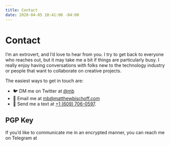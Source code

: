 ```yaml
---
title: Contact
date: 2020-04-05 10:41:00 -04:00
---
```


# Contact

I’m an extrovert, and I’d love to hear from you. I try to get back to everyone who reaches out, but it may take me a bit if things are particularly busy. I really enjoy having conversations with folks new to the technology industry or people that want to collaborate on creative projects.

The easiest ways to get in touch are:
* 🐦 DM me on Twitter at [@mb](https://twitter.com/mb)
* 📧 Email me at [mb@matthewbischoff.com](mailto:mb@matthewbischoff.com)
* 📲 Send me a text at <a href="tel:+16097060597">+1 (609) 706-0597</a>.

## PGP Key

If you’d like to communicate me in an encrypted manner, you can reach me on Telegram at 